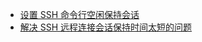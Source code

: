 
- [设置 SSH 命令行空闲保持会话](https://www.cnblogs.com/hellxz/p/how-to-solve-ssh-timeout.html)
- [解决 SSH 远程连接会话保持时间太短的问题](https://www.seasidecrab.com/server/773.html)

